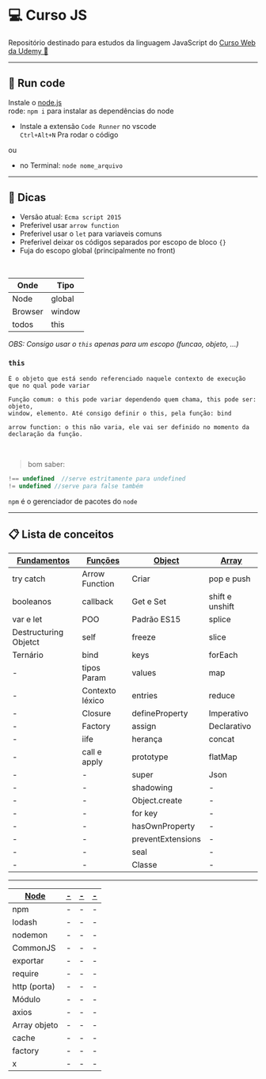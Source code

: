 # 💻 Curso JS

Repositório destinado para estudos da linguagem JavaScript do [Curso Web da Udemy 🔗](https://www.udemy.com/course/curso-web/)
____
## 🚀 Run code
Instale o [node.js](https://nodejs.org/en/)<br>
rode: `npm i` para instalar as dependências do node

* Instale a extensão `Code Runner` no vscode<br>
`Ctrl+Alt+N` Pra rodar o código 

ou

* no Terminal: `node nome_arquivo`
_____
## 🚨 Dicas
    
* Versão atual: `Ecma script 2015`
* Preferivel usar `arrow function`
* Preferivel usar o `let` para variaveis comuns
* Preferivel deixar os códigos separados por escopo de bloco `{}`
* Fuja do escopo global (principalmente no front)

<br>

Onde | Tipo
------|------
Node| global
Browser | window
todos | this

_*OBS:* Consigo usar o `this` apenas para um escopo (funcao, objeto, ...)_
### `this`
    É o objeto que está sendo referenciado naquele contexto de execução
    que no qual pode variar

    Função comum: o this pode variar dependendo quem chama, this pode ser: objeto, 
    window, elemento. Até consigo definir o this, pela função: bind

    arrow function: o this não varia, ele vai ser definido no momento da declaração da função.
<br>
<!-- <br> -->

>bom saber:
~~~~javascript
!== undefined  //serve estritamente para undefined
!= undefined //serve para false também
~~~~

`npm` é o gerenciador de pacotes do `node`
___
## 📋 Lista de conceitos 

[Fundamentos](https://github.com/RoniDeringer/curso_web_moderno/blob/master/fundamentos_4) | [Funções](https://github.com/RoniDeringer/curso_web_moderno/blob/master/funcoes_6) | [Object](https://github.com/RoniDeringer/curso_web_moderno/blob/master/object_7) | [Array](https://github.com/RoniDeringer/curso_web_moderno/blob/master/array_8)
----------| ------ | ------ | ------
try catch | Arrow Function | Criar | pop e push
booleanos | callback | Get e Set | shift e unshift
var e let | POO | Padrão ES15 | splice
Destructuring Objetct | self | freeze | slice
Ternário| bind | keys | forEach
  -| tipos Param | values | map
  -| Contexto léxico | entries | reduce
  -| Closure | defineProperty | Imperativo
  -| Factory | assign | Declarativo
  -| iife | herança | concat
  -| call e apply | prototype | flatMap
  -| - | super | Json
  -| - | shadowing | -
  -| - | Object.create | -
  -| - | for key | -
  -| - | hasOwnProperty | -
  -| - | preventExtensions | -
  -| - | seal | -
  -| - | Classe | -
___
[Node](https://github.com/RoniDeringer/curso_web_moderno/blob/master/node_10) | [-](-) | [-](-) | [-](-)
----------| ------ | ------ | ------
npm | - | - | -
lodash | - | - | -
nodemon | - | - | -
CommonJS| - | - | -
exportar | - | - | -
require | - | - | -
http (porta) | - | - | -
Módulo | - | - | -
axios | - | - | -
Array objeto | - | - | -
cache | - | - | -
factory | - | - | -
x | - | - | -
